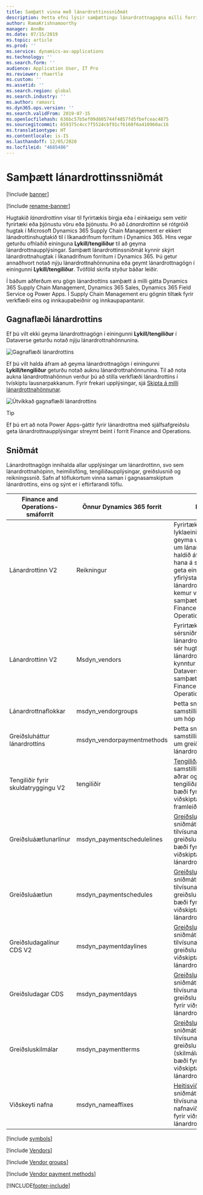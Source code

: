 ```yaml
---
title: Samþætt vinna með lánardrottinssniðmát
description: Þetta efni lýsir samþættingu lánardrottnagagna milli forrita Finance and Operations og Dataverse.
author: RamaKrishnamoorthy
manager: AnnBe
ms.date: 07/15/2019
ms.topic: article
ms.prod: ''
ms.service: dynamics-ax-applications
ms.technology: ''
ms.search.form: ''
audience: Application User, IT Pro
ms.reviewer: rhaertle
ms.custom: ''
ms.assetid: ''
ms.search.region: global
ms.search.industry: ''
ms.author: ramasri
ms.dyn365.ops.version: ''
ms.search.validFrom: 2019-07-15
ms.openlocfilehash: 636bc57b5ef09d605744f4857fd5fbefceac4875
ms.sourcegitcommit: 659375c4cc7f5524cbf91cf6160f6a410960ac16
ms.translationtype: HT
ms.contentlocale: is-IS
ms.lasthandoff: 12/05/2020
ms.locfileid: "4685486"
---
```

# <a name="integrated-vendor-master"></a>Samþætt lánardrottinssniðmát

[!include [banner](../../includes/banner.md)]

[!include [rename-banner](~/includes/cc-data-platform-banner.md)]



Hugtakið *lánardrottinn* vísar til fyrirtækis birgja eða í einkaeigu sem veitir fyrirtæki eða þjónustu vöru eða þjónustu. Þó að *Lánardrottinn* sé rótgróið hugtak í Microsoft Dynamics 365 Supply Chain Management er ekkert lánadrottinshugtakið til í líkanadrifnum forritum í Dynamics 365. Hins vegar geturðu ofhlaðið eininguna **Lykill/tengiliður** til að geyma lánardrottnaupplýsingar. Samþætt lánardrottinssniðmát kynnir skýrt lánardrottnahugtak í líkanadrifnum forritum í Dynamics 365. Þú getur annaðhvort notað nýju lánardrottnahönnunina eða geymt lánardrottnagögn í einingunni **Lykill/tengiliður**. Tvöföld skrifa styður báðar leiðir.

Í báðum aðferðum eru gögn lánardrottins samþætt á milli gátta Dynamics 365 Supply Chain Management, Dynamics 365 Sales, Dynamics 365 Field Service og Power Apps. Í Supply Chain Management eru gögnin tiltæk fyrir verkflæði eins og innkaupabeiðnir og innkaupapantanir.

## <a name="vendor-data-flow"></a>Gagnaflæði lánardrottins

Ef þú vilt ekki geyma lánardrottnagögn í einingunni **Lykill/tengiliður** í Dataverse geturðu notað nýju lánardrottnahönnunina.

![Gagnaflæði lánardrottins](media/dual-write-vendor-data-flow.png)

Ef þú vilt halda áfram að geyma lánardrottnagögn í einingunni **Lykill/tengiliður** geturðu notað auknu lánardrottnahönnunina. Til að nota aukna lánardrottnahönnun verður þú að stilla verkflæði lánardrottins í tvískiptu lausnarpakkanum. Fyrir frekari upplýsingar, sjá [Skipta á milli lánardrottnahönnunar](vendor-switch.md).

![Útvíkkað gagnaflæði lánardrottins](media/dual-write-vendor-detail.jpg)

> [!TIP]
> Ef þú ert að nota Power Apps-gáttir fyrir lánardrottna með sjálfsafgreiðslu geta lánardrottnaupplýsingar streymt beint í forrit Finance and Operations.

## <a name="templates"></a>Sniðmát

Lánardrottnagögn innihalda allar upplýsingar um lánardrottinn, svo sem lánardrottnahópinn, heimilisföng, tengiliðaupplýsingar, greiðslusnið og reikningssnið. Safn af töflukortum vinna saman í gagnasamskiptum lánardrottins, eins og sýnt er í eftirfarandi töflu.

Finance and Operations-smáforrit | Önnur Dynamics 365 forrit     | Lýsing
----------------------------|-----------------------------|------------
Lánardrottinn V2                   | Reikningur                     | Fyrirtæki sem nota lyklaeininguna til að geyma upplýsingar um lánardrottna geta haldið áfram að nota hana á sama hátt. Þau geta einnig nýtt sér yfirlýsta virkni lánardrottins sem kemur vegna samþættingar forrita Finance and Operations.
Lánardrottinn V2                   | Msdyn\_vendors              | Fyrirtæki sem nota sérsniðna lausn fyrir lánardrottna geta nýtt sér hugtakið tilbúinn lánardrottinn sem er kynntur til sögunnar í Dataverse vegna samþættingar forrita Finance and Operations. 
Lánardrottnaflokkar               | msdyn\_vendorgroups         | Þetta sniðmát samstillir upplýsingar um hóp lánardrottna.
Greiðsluháttur lánardrottins       | msdyn\_vendorpaymentmethods | Þetta sniðmát samstillir upplýsingar um greiðslumáta lánardrottna.
Tengiliðir fyrir skuldatryggingu V2             | tengiliðir                    | [Tengiliða](customer-mapping.md#cds-contacts-v2-to-contacts)-sniðmátið samstillir allar aðal-, aðrar og þriðju tengiliðaupplýsingar, bæði fyrir viðskiptavini og framleiðendur.
Greiðsluáætlunarlínur      | msdyn\_paymentschedulelines | [Greiðsluáætlunarlínu](customer-mapping.md#payment-schedule-lines-to-msdyn_paymentschedulelines)-sniðmátið samstillir tilvísunargögn greiðsluáætlunar, bæði fyrir viðskiptavini og lánardrottna.
Greiðsluáætlun            | msdyn\_paymentschedules     | [Greiðsluáætlana](customer-mapping.md#payment-schedule-to-msdyn_paymentschedules)-sniðmátið samstillir tilvísunargögn greiðsluáætlunar, bæði fyrir viðskiptavini og lánardrottna.
Greiðsludagalínur CDS V2    | msdyn\_paymentdaylines      | [Greiðsludagalínu](customer-mapping.md#payment-day-lines-cds-v2-to-msdyn_paymentdaylines)-sniðmátið samstillir tilvísunargögn greiðsludagalína fyrir viðskiptavini og lánardrottna.
Greiðsludagar CDS            | msdyn\_paymentdays          | [Greiðsludagar](customer-mapping.md#payment-days-cds-to-msdyn_paymentdays)-sniðmátið samstillir tilvísunargögn greiðsludaga, bæði fyrir viðskiptavini og lánardrottna.
Greiðsluskilmálar            | msdyn\_paymentterms         | [Greiðsluskilmála](customer-mapping.md#terms-of-payment-to-msdyn_paymentterms)-sniðmátið samstillir tilvísunargögn greiðsluskilmála (skilmála greiðslu), bæði fyrir viðskiptavini og lánardrottna.
Viðskeyti nafna                | msdyn\_nameaffixes          | [Heitisviðskeytis](customer-mapping.md#name-affixes-to-msdyn_nameaffixes)-sniðmátið samstillir tilvísunargögn nafnaviðskeyta, bæði fyrir viðskiptavini og lánardrottna.

[!include [symbols](../../includes/dual-write-symbols.md)]

[!include [Vendors](includes/VendorsV2-msdyn-vendors.md)]

[!include [Vendor groups](includes/VendVendorGroup-msdyn-vendorgroups.md)]

[!include [Vendor payment methods](includes/VendorPaymentMethod-msdyn-vendorpaymentmethods.md)]


[!INCLUDE[footer-include](../../../../includes/footer-banner.md)]